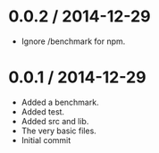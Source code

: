 
0.0.2 / 2014-12-29
==================

  * Ignore /benchmark for npm.

0.0.1 / 2014-12-29
==================

  * Added a benchmark.
  * Added test.
  * Added src and lib.
  * The very basic files.
  * Initial commit
